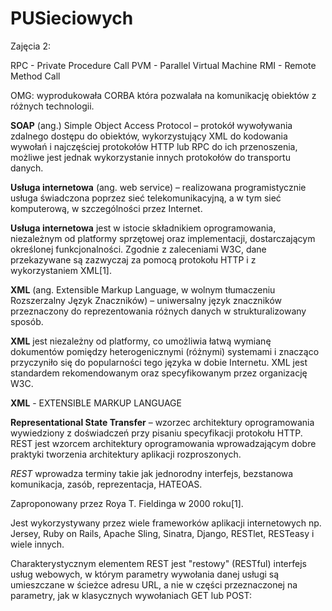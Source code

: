 PUSieciowych
============

Zajęcia 2:

RPC - Private Procedure Call
PVM - Parallel Virtual Machine
RMI - Remote Method Call

OMG: wyprodukowała CORBA która pozwalała na komunikację obiektów z różnych technologii.


__SOAP__ (ang.) Simple Object Access Protocol – protokół wywoływania zdalnego dostępu do obiektów, wykorzystujący XML do kodowania wywołań i najczęściej protokołów HTTP lub RPC do ich przenoszenia, możliwe jest jednak wykorzystanie innych protokołów do transportu danych.

__Usługa internetowa__ (ang. web service) – realizowana programistycznie usługa świadczona poprzez sieć telekomunikacyjną, a w tym sieć komputerową, w szczególności przez Internet.

__Usługa internetowa__ jest w istocie składnikiem oprogramowania, niezależnym od platformy sprzętowej oraz implementacji, dostarczającym określonej funkcjonalności. Zgodnie z zaleceniami W3C, dane przekazywane są zazwyczaj za pomocą protokołu HTTP i z wykorzystaniem XML[1].

**XML** (ang. Extensible Markup Language, w wolnym tłumaczeniu Rozszerzalny Język Znaczników) – uniwersalny język znaczników przeznaczony do reprezentowania różnych danych w strukturalizowany sposób.

**XML** jest niezależny od platformy, co umożliwia łatwą wymianę dokumentów pomiędzy heterogenicznymi (różnymi) systemami i znacząco przyczyniło się do popularności tego języka w dobie Internetu. XML jest standardem rekomendowanym oraz specyfikowanym przez organizację W3C.

__XML__ - EXTENSIBLE MARKUP LANGUAGE


__Representational State Transfer__ – wzorzec architektury oprogramowania wywiedziony z doświadczeń przy pisaniu specyfikacji protokołu HTTP. REST jest wzorcem architektury oprogramowania wprowadzającym dobre praktyki tworzenia architektury aplikacji rozproszonych.

*REST* wprowadza terminy takie jak jednorodny interfejs, bezstanowa komunikacja, zasób, reprezentacja, HATEOAS.

Zaproponowany przez Roya T. Fieldinga w 2000 roku[1].

Jest wykorzystywany przez wiele frameworków aplikacji internetowych np. Jersey, Ruby on Rails, Apache Sling, Sinatra, Django, RESTlet, RESTeasy i wiele innych.

Charakterystycznym elementem REST jest "restowy" (RESTful) interfejs usług webowych, w którym parametry wywołania danej usługi są umieszczane w ścieżce adresu URL, a nie w części przeznaczonej na parametry, jak w klasycznych wywołaniach GET lub POST:

